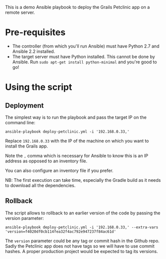 This is a demo Ansible playbook to deploy the Grails Petclinic app on a remote server.

# Pre-requisites

 * The controller (from which you'll run Ansible) must have Python 2.7 and Ansible 2.2 installed.
 * The target server must have Python installed. This cannot be done by Ansible. Run `sudo apt-get install python-minimal` and you're good to go!

 # Using the script

 ## Deployment

 The simplest way is to run the playbook and pass the target IP on the command line:

 ```
 ansible-playbook deploy-petclinic.yml -i '192.168.0.33,'
 ```

 Replace `192.168.0.33` with the IP of the machine on which you want to install the Grails app.

 Note the `,` comma which is necessary for Ansible to know this is an IP address as opposed to an inventory file.

 You can also configure an inventory file if you prefer.

 NB: The first execution can take time, especially the Gradle build as it needs to download all the dependencies.

## Rollback

The script allows to rollback to an earlier version of the code by passing the version parameter:

```
ansible-playbook deploy-petclinic.yml -i '192.168.0.33,' --extra-vars 'version=f4020df0cb114fea32f4ac792e947237f84ac61d'
```

The `version` parameter could be any tag or commit hash in the Github repo. Sadly the Petclinic app does not have tags so we will have to use commit hashes. A proper production project would be expected to tag its versions.
